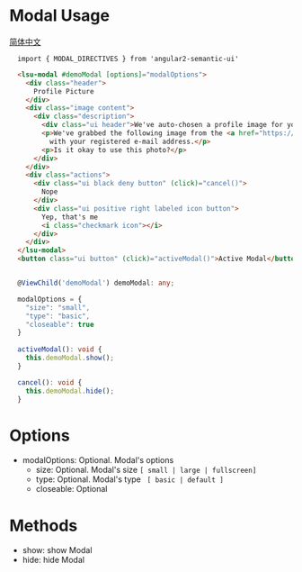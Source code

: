 # Modal Usage
<a href="https://github.com/lon-yang/angular2-semantic-ui/blob/master/components/modal/README_CN.md">简体中文</a>

```typesctript
  import { MODAL_DIRECTIVES } from 'angular2-semantic-ui'
```
```html
  <lsu-modal #demoModal [options]="modalOptions">
    <div class="header">
      Profile Picture
    </div>
    <div class="image content">
      <div class="description">
        <div class="ui header">We've auto-chosen a profile image for you.</div>
        <p>We've grabbed the following image from the <a href="https://www.gravatar.com" target="_blank">gravatar</a> image associated
          with your registered e-mail address.</p>
        <p>Is it okay to use this photo?</p>
      </div>
    </div>
    <div class="actions">
      <div class="ui black deny button" (click)="cancel()">
        Nope
      </div>
      <div class="ui positive right labeled icon button">
        Yep, that's me
        <i class="checkmark icon"></i>
      </div>
    </div>
  </lsu-modal>
  <button class="ui button" (click)="activeModal()">Active Modal</button>
```
```typescript

  @ViewChild('demoModal') demoModal: any;

  modalOptions = {
    "size": "small",
    "type": "basic",
    "closeable": true
  }
  
  activeModal(): void {
    this.demoModal.show();
  }

  cancel(): void {
    this.demoModal.hide();
  }
```

# Options
- modalOptions: Optional. Modal's options
  - size: Optional. Modal's size ` [ small | large | fullscreen] `
  - type: Optional. Modal's type ` [ basic | default ]`
  - closeable: Optional

# Methods
- show: show Modal 
- hide: hide Modal
